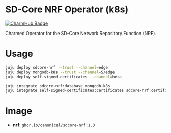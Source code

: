 # SD-Core NRF Operator (k8s)
[![CharmHub Badge](https://charmhub.io/sdcore-nrf/badge.svg)](https://charmhub.io/sdcore-nrf)

Charmed Operator for the SD-Core Network Repository Function (NRF).

# Usage

```bash
juju deploy sdcore-nrf --trust --channel=edge
juju deploy mongodb-k8s --trust --channel=5/edge
juju deploy self-signed-certificates --channel=beta

juju integrate sdcore-nrf:database mongodb-k8s
juju integrate self-signed-certificates:certificates sdcore-nrf:certificates
```

# Image

- **nrf**: `ghcr.io/canonical/sdcore-nrf:1.3`
